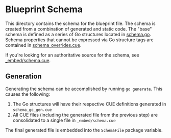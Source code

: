 # Blueprint Schema

This directory contains the schema for the blueprint file.
The schema is created from a combination of generated and static code.
The "base" schema is defined as a series of Go structures located in [schema.go](./schema.go).
Schema properties that cannot be expressed via Go structure tags are contained in [schema_overrides.cue](./schema_overrides.cue).

If you're looking for an authoritative source for the schema, see [_embed/schema.cue](./_embed/schema.cue).

## Generation

Generating the schema can be accomplished by running `go generate`.
This causes the following:

1. The Go structures will have their respective CUE definitions generated in `schema_go_gen.cue`
2. All CUE files (including the generated file from the previous step) are consolidated to a single file in `_embed/schema.cue`

The final generated file is embedded into the `SchemaFile` package variable.